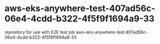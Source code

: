 # aws-eks-anywhere-test-407ad56c-06e4-4cdd-b322-4f5f9f1694a9-33
repository for use with E2E test job aws-eks-anywhere-test:407ad56c-06e4-4cdd-b322-4f5f9f1694a9-33
